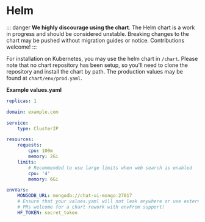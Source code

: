# Helm

::: danger
**We highly discourage using the chart**. The Helm chart is a work in progress and should be considered unstable. Breaking changes to the chart may be pushed without migration guides or notice. Contributions welcome!
:::

For installation on Kubernetes, you may use the helm chart in `/chart`. Please note that no chart repository has been setup, so you'll need to clone the repository and install the chart by path. The production values may be found at `chart/env/prod.yaml`.

**Example values.yaml**

```yaml
replicas: 1

domain: example.com

service:
    type: ClusterIP

resources:
    requests:
        cpu: 100m
        memory: 2Gi
    limits:
        # Recommended to use large limits when web search is enabled
        cpu: '4'
        memory: 6Gi

envVars:
    MONGODB_URL: mongodb://chat-ui-mongo:27017
    # Ensure that your values.yaml will not leak anywhere or use externalSecrets instead
    # PRs welcome for a chart rework with envFrom support!
    HF_TOKEN: secret_token
```
